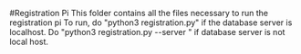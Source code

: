 #Registration Pi
This folder contains all the files necessary to run the registration pi
To run, do "python3 registration.py" if the database server is localhost. Do "python3 registration.py --server <Server IP>" if database server is not local host.
